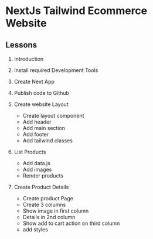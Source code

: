 # NextJs Tailwind Ecommerce Website

## Lessons

1. Introduction
2. Install required Development Tools
3. Create Next App
4. Publish code to Github

5. Create website Layout

   - Create layout component
   - Add header
   - Add main section
   - Add footer
   - Add tailwind classes

6. List Products

   - Add data.js
   - Add images
   - Render products

7. Create Product Details

   - Create product Page
   - Create 3 columns
   - Show image in first column
   - Details in 2nd column
   - Show add to cart action on third column
   - add styles
